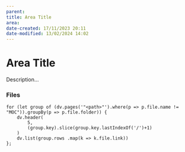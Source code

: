 ```yaml
---
parent: 
title: Area Title
area: 
date-created: 17/11/2023 20:11
date-modified: 13/02/2024 14:02
---
```


# Area Title

Description...

### Files

```dataviewjs
for (let group of (dv.pages('"<path>"').where(p => p.file.name != "MOC")).groupBy(p => p.file.folder)) {
	dv.header(
		5, 
		(group.key).slice(group.key.lastIndexOf('/')+1)
	)
	dv.list(group.rows .map(k => k.file.link))
};
```
